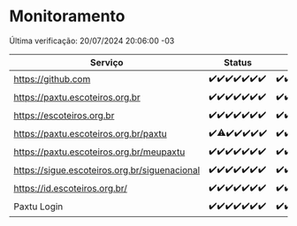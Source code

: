 # Monitoramento

Última verificação: 20/07/2024 20:06:00 -03

|Serviço|Status|Últimas 24h|
|---|---|---|
|https://github.com|<span title="2024-07-13: OK=24">✔️</span><span title="2024-07-14: OK=23">✔️</span><span title="2024-07-15: OK=23">✔️</span><span title="2024-07-16: OK=24">✔️</span><span title="2024-07-17: OK=24">✔️</span><span title="2024-07-18: OK=23">✔️</span><span title="2024-07-19: OK=22">✔️</span>|<span title="19/07/2024 20:07:00 -03 : 200">✔️</span><span title="19/07/2024 21:33:00 -03 : 200">✔️</span><span title="19/07/2024 22:54:00 -03 : 200">✔️</span><span title="19/07/2024 23:25:00 -03 : 200">✔️</span><span title="20/07/2024 00:07:00 -03 : 200">✔️</span><span title="20/07/2024 01:10:00 -03 : 200">✔️</span><span title="20/07/2024 02:07:00 -03 : 200">✔️</span><span title="20/07/2024 03:11:00 -03 : 200">✔️</span><span title="20/07/2024 04:07:00 -03 : 200">✔️</span><span title="20/07/2024 05:08:00 -03 : 200">✔️</span><span title="20/07/2024 06:07:00 -03 : 200">✔️</span><span title="20/07/2024 07:06:00 -03 : 200">✔️</span><span title="20/07/2024 08:05:00 -03 : 200">✔️</span><span title="20/07/2024 09:11:00 -03 : 200">✔️</span><span title="20/07/2024 10:07:00 -03 : 200">✔️</span><span title="20/07/2024 11:06:00 -03 : 200">✔️</span><span title="20/07/2024 12:06:00 -03 : 200">✔️</span><span title="20/07/2024 13:07:00 -03 : 200">✔️</span><span title="20/07/2024 14:04:00 -03 : 200">✔️</span><span title="20/07/2024 15:09:00 -03 : 200">✔️</span><span title="20/07/2024 16:03:00 -03 : 200">✔️</span><span title="20/07/2024 17:07:00 -03 : 200">✔️</span><span title="20/07/2024 18:06:00 -03 : 200">✔️</span><span title="20/07/2024 19:07:00 -03 : 200">✔️</span><span title="20/07/2024 20:06:00 -03 : 200">✔️</span>|
|https://paxtu.escoteiros.org.br|<span title="2024-07-13: OK=24">✔️</span><span title="2024-07-14: OK=23">✔️</span><span title="2024-07-15: OK=23">✔️</span><span title="2024-07-16: OK=24">✔️</span><span title="2024-07-17: OK=24">✔️</span><span title="2024-07-18: OK=23">✔️</span><span title="2024-07-19: OK=22">✔️</span>|<span title="19/07/2024 20:07:00 -03 : 200">✔️</span><span title="19/07/2024 21:33:00 -03 : 200">✔️</span><span title="19/07/2024 22:54:00 -03 : 200">✔️</span><span title="19/07/2024 23:25:00 -03 : 200">✔️</span><span title="20/07/2024 00:07:00 -03 : 200">✔️</span><span title="20/07/2024 01:10:00 -03 : 200">✔️</span><span title="20/07/2024 02:07:00 -03 : 200">✔️</span><span title="20/07/2024 03:11:00 -03 : 200">✔️</span><span title="20/07/2024 04:07:00 -03 : 200">✔️</span><span title="20/07/2024 05:08:00 -03 : 200">✔️</span><span title="20/07/2024 06:07:00 -03 : 200">✔️</span><span title="20/07/2024 07:06:00 -03 : 200">✔️</span><span title="20/07/2024 08:05:00 -03 : 200">✔️</span><span title="20/07/2024 09:11:00 -03 : 200">✔️</span><span title="20/07/2024 10:07:00 -03 : 200">✔️</span><span title="20/07/2024 11:06:00 -03 : 200">✔️</span><span title="20/07/2024 12:06:00 -03 : 200">✔️</span><span title="20/07/2024 13:07:00 -03 : 200">✔️</span><span title="20/07/2024 14:04:00 -03 : 200">✔️</span><span title="20/07/2024 15:09:00 -03 : 200">✔️</span><span title="20/07/2024 16:03:00 -03 : 200">✔️</span><span title="20/07/2024 17:07:00 -03 : 200">✔️</span><span title="20/07/2024 18:06:00 -03 : 200">✔️</span><span title="20/07/2024 19:07:00 -03 : 200">✔️</span><span title="20/07/2024 20:06:00 -03 : 200">✔️</span>|
|https://escoteiros.org.br|<span title="2024-07-13: OK=24">✔️</span><span title="2024-07-14: OK=23">✔️</span><span title="2024-07-15: OK=23">✔️</span><span title="2024-07-16: OK=24">✔️</span><span title="2024-07-17: OK=24">✔️</span><span title="2024-07-18: OK=23">✔️</span><span title="2024-07-19: OK=22">✔️</span>|<span title="19/07/2024 20:07:00 -03 : 200">✔️</span><span title="19/07/2024 21:33:00 -03 : 200">✔️</span><span title="19/07/2024 22:54:00 -03 : 200">✔️</span><span title="19/07/2024 23:25:00 -03 : 200">✔️</span><span title="20/07/2024 00:07:00 -03 : 200">✔️</span><span title="20/07/2024 01:10:00 -03 : 200">✔️</span><span title="20/07/2024 02:07:00 -03 : 200">✔️</span><span title="20/07/2024 03:11:00 -03 : 200">✔️</span><span title="20/07/2024 04:07:00 -03 : 200">✔️</span><span title="20/07/2024 05:08:00 -03 : 200">✔️</span><span title="20/07/2024 06:07:00 -03 : 200">✔️</span><span title="20/07/2024 07:06:00 -03 : 200">✔️</span><span title="20/07/2024 08:05:00 -03 : 200">✔️</span><span title="20/07/2024 09:11:00 -03 : 200">✔️</span><span title="20/07/2024 10:07:00 -03 : 200">✔️</span><span title="20/07/2024 11:06:00 -03 : 200">✔️</span><span title="20/07/2024 12:06:00 -03 : 200">✔️</span><span title="20/07/2024 13:07:00 -03 : 200">✔️</span><span title="20/07/2024 14:04:00 -03 : 200">✔️</span><span title="20/07/2024 15:09:00 -03 : 200">✔️</span><span title="20/07/2024 16:03:00 -03 : 200">✔️</span><span title="20/07/2024 17:07:00 -03 : 200">✔️</span><span title="20/07/2024 18:06:00 -03 : 200">✔️</span><span title="20/07/2024 19:07:00 -03 : 200">✔️</span><span title="20/07/2024 20:06:00 -03 : 200">✔️</span>|
|https://paxtu.escoteiros.org.br/paxtu|<span title="2024-07-13: OK=24">✔️</span><span title="2024-07-14: OK=22, Falhas=1">⚠️</span><span title="2024-07-15: OK=23">✔️</span><span title="2024-07-16: OK=24">✔️</span><span title="2024-07-17: OK=24">✔️</span><span title="2024-07-18: OK=23">✔️</span><span title="2024-07-19: OK=22">✔️</span>|<span title="19/07/2024 20:07:00 -03 : 200">✔️</span><span title="19/07/2024 21:33:00 -03 : 200">✔️</span><span title="19/07/2024 22:54:00 -03 : 200">✔️</span><span title="19/07/2024 23:25:00 -03 : 200">✔️</span><span title="20/07/2024 00:07:00 -03 : 200">✔️</span><span title="20/07/2024 01:10:00 -03 : 200">✔️</span><span title="20/07/2024 02:07:00 -03 : 200">✔️</span><span title="20/07/2024 03:11:00 -03 : 200">✔️</span><span title="20/07/2024 04:07:00 -03 : 200">✔️</span><span title="20/07/2024 05:08:00 -03 : 200">✔️</span><span title="20/07/2024 06:07:00 -03 : 200">✔️</span><span title="20/07/2024 07:06:00 -03 : 200">✔️</span><span title="20/07/2024 08:05:00 -03 : 200">✔️</span><span title="20/07/2024 09:11:00 -03 : 200">✔️</span><span title="20/07/2024 10:07:00 -03 : 200">✔️</span><span title="20/07/2024 11:06:00 -03 : 200">✔️</span><span title="20/07/2024 12:06:00 -03 : 200">✔️</span><span title="20/07/2024 13:07:00 -03 : 200">✔️</span><span title="20/07/2024 14:04:00 -03 : 200">✔️</span><span title="20/07/2024 15:09:00 -03 : 200">✔️</span><span title="20/07/2024 16:03:00 -03 : 200">✔️</span><span title="20/07/2024 17:07:00 -03 : 200">✔️</span><span title="20/07/2024 18:06:00 -03 : 200">✔️</span><span title="20/07/2024 19:07:00 -03 : 200">✔️</span><span title="20/07/2024 20:06:00 -03 : 200">✔️</span>|
|https://paxtu.escoteiros.org.br/meupaxtu|<span title="2024-07-13: OK=24">✔️</span><span title="2024-07-14: OK=23">✔️</span><span title="2024-07-15: OK=23">✔️</span><span title="2024-07-16: OK=24">✔️</span><span title="2024-07-17: OK=24">✔️</span><span title="2024-07-18: OK=23">✔️</span><span title="2024-07-19: OK=22">✔️</span>|<span title="19/07/2024 20:07:00 -03 : 200">✔️</span><span title="19/07/2024 21:33:00 -03 : 200">✔️</span><span title="19/07/2024 22:54:00 -03 : 200">✔️</span><span title="19/07/2024 23:25:00 -03 : 200">✔️</span><span title="20/07/2024 00:07:00 -03 : 200">✔️</span><span title="20/07/2024 01:10:00 -03 : 200">✔️</span><span title="20/07/2024 02:07:00 -03 : 200">✔️</span><span title="20/07/2024 03:11:00 -03 : 200">✔️</span><span title="20/07/2024 04:07:00 -03 : 200">✔️</span><span title="20/07/2024 05:08:00 -03 : 200">✔️</span><span title="20/07/2024 06:07:00 -03 : 200">✔️</span><span title="20/07/2024 07:06:00 -03 : 200">✔️</span><span title="20/07/2024 08:05:00 -03 : 200">✔️</span><span title="20/07/2024 09:11:00 -03 : 200">✔️</span><span title="20/07/2024 10:07:00 -03 : 200">✔️</span><span title="20/07/2024 11:06:00 -03 : 200">✔️</span><span title="20/07/2024 12:06:00 -03 : 200">✔️</span><span title="20/07/2024 13:07:00 -03 : 200">✔️</span><span title="20/07/2024 14:04:00 -03 : 200">✔️</span><span title="20/07/2024 15:09:00 -03 : 200">✔️</span><span title="20/07/2024 16:03:00 -03 : 200">✔️</span><span title="20/07/2024 17:07:00 -03 : 200">✔️</span><span title="20/07/2024 18:06:00 -03 : 200">✔️</span><span title="20/07/2024 19:07:00 -03 : 200">✔️</span><span title="20/07/2024 20:06:00 -03 : 200">✔️</span>|
|https://sigue.escoteiros.org.br/siguenacional|<span title="2024-07-13: OK=24">✔️</span><span title="2024-07-14: OK=23">✔️</span><span title="2024-07-15: OK=23">✔️</span><span title="2024-07-16: OK=24">✔️</span><span title="2024-07-17: OK=24">✔️</span><span title="2024-07-18: OK=23">✔️</span><span title="2024-07-19: OK=22">✔️</span>|<span title="19/07/2024 20:07:00 -03 : 200">✔️</span><span title="19/07/2024 21:33:00 -03 : 200">✔️</span><span title="19/07/2024 22:54:00 -03 : 200">✔️</span><span title="19/07/2024 23:25:00 -03 : 200">✔️</span><span title="20/07/2024 00:07:00 -03 : 200">✔️</span><span title="20/07/2024 01:10:00 -03 : 200">✔️</span><span title="20/07/2024 02:07:00 -03 : 200">✔️</span><span title="20/07/2024 03:11:00 -03 : 200">✔️</span><span title="20/07/2024 04:07:00 -03 : 200">✔️</span><span title="20/07/2024 05:08:00 -03 : 200">✔️</span><span title="20/07/2024 06:07:00 -03 : 200">✔️</span><span title="20/07/2024 07:06:00 -03 : 200">✔️</span><span title="20/07/2024 08:05:00 -03 : 200">✔️</span><span title="20/07/2024 09:11:00 -03 : 200">✔️</span><span title="20/07/2024 10:07:00 -03 : 200">✔️</span><span title="20/07/2024 11:06:00 -03 : 200">✔️</span><span title="20/07/2024 12:06:00 -03 : 200">✔️</span><span title="20/07/2024 13:07:00 -03 : 200">✔️</span><span title="20/07/2024 14:04:00 -03 : 200">✔️</span><span title="20/07/2024 15:09:00 -03 : 200">✔️</span><span title="20/07/2024 16:03:00 -03 : 200">✔️</span><span title="20/07/2024 17:07:00 -03 : 200">✔️</span><span title="20/07/2024 18:06:00 -03 : 200">✔️</span><span title="20/07/2024 19:07:00 -03 : 200">✔️</span><span title="20/07/2024 20:06:00 -03 : 200">✔️</span>|
|https://id.escoteiros.org.br/|<span title="2024-07-13: OK=24">✔️</span><span title="2024-07-14: OK=23">✔️</span><span title="2024-07-15: OK=23">✔️</span><span title="2024-07-16: OK=24">✔️</span><span title="2024-07-17: OK=24">✔️</span><span title="2024-07-18: OK=23">✔️</span><span title="2024-07-19: OK=22">✔️</span>|<span title="19/07/2024 20:08:00 -03 : 200">✔️</span><span title="19/07/2024 21:33:00 -03 : 200">✔️</span><span title="19/07/2024 22:54:00 -03 : 200">✔️</span><span title="19/07/2024 23:25:00 -03 : 200">✔️</span><span title="20/07/2024 00:07:00 -03 : 200">✔️</span><span title="20/07/2024 01:10:00 -03 : 200">✔️</span><span title="20/07/2024 02:07:00 -03 : 200">✔️</span><span title="20/07/2024 03:11:00 -03 : 200">✔️</span><span title="20/07/2024 04:07:00 -03 : 200">✔️</span><span title="20/07/2024 05:08:00 -03 : 200">✔️</span><span title="20/07/2024 06:07:00 -03 : 200">✔️</span><span title="20/07/2024 07:06:00 -03 : 200">✔️</span><span title="20/07/2024 08:05:00 -03 : 200">✔️</span><span title="20/07/2024 09:11:00 -03 : 200">✔️</span><span title="20/07/2024 10:07:00 -03 : 200">✔️</span><span title="20/07/2024 11:06:00 -03 : 200">✔️</span><span title="20/07/2024 12:06:00 -03 : 200">✔️</span><span title="20/07/2024 13:07:00 -03 : 200">✔️</span><span title="20/07/2024 14:04:00 -03 : 200">✔️</span><span title="20/07/2024 15:09:00 -03 : 200">✔️</span><span title="20/07/2024 16:03:00 -03 : 200">✔️</span><span title="20/07/2024 17:07:00 -03 : 200">✔️</span><span title="20/07/2024 18:06:00 -03 : 200">✔️</span><span title="20/07/2024 19:07:00 -03 : 200">✔️</span><span title="20/07/2024 20:06:00 -03 : 200">✔️</span>|
|Paxtu Login|<span title="2024-07-13: OK=24">✔️</span><span title="2024-07-14: OK=23">✔️</span><span title="2024-07-15: OK=23">✔️</span><span title="2024-07-16: OK=24">✔️</span><span title="2024-07-17: OK=24">✔️</span><span title="2024-07-18: OK=23">✔️</span><span title="2024-07-19: OK=22">✔️</span>|<span title="19/07/2024 20:08:00 -03 : 200">✔️</span><span title="19/07/2024 21:33:00 -03 : 200">✔️</span><span title="19/07/2024 22:54:00 -03 : 200">✔️</span><span title="19/07/2024 23:25:00 -03 : 200">✔️</span><span title="20/07/2024 00:07:00 -03 : 200">✔️</span><span title="20/07/2024 01:10:00 -03 : 200">✔️</span><span title="20/07/2024 02:07:00 -03 : 200">✔️</span><span title="20/07/2024 03:11:00 -03 : 200">✔️</span><span title="20/07/2024 04:07:00 -03 : 200">✔️</span><span title="20/07/2024 05:08:00 -03 : 200">✔️</span><span title="20/07/2024 06:07:00 -03 : 200">✔️</span><span title="20/07/2024 07:06:00 -03 : 200">✔️</span><span title="20/07/2024 08:05:00 -03 : 200">✔️</span><span title="20/07/2024 09:11:00 -03 : 200">✔️</span><span title="20/07/2024 10:07:00 -03 : 200">✔️</span><span title="20/07/2024 11:06:00 -03 : 200">✔️</span><span title="20/07/2024 12:06:00 -03 : 200">✔️</span><span title="20/07/2024 13:07:00 -03 : 200">✔️</span><span title="20/07/2024 14:04:00 -03 : 200">✔️</span><span title="20/07/2024 15:09:00 -03 : 200">✔️</span><span title="20/07/2024 16:03:00 -03 : 200">✔️</span><span title="20/07/2024 17:07:00 -03 : 200">✔️</span><span title="20/07/2024 18:06:00 -03 : 200">✔️</span><span title="20/07/2024 19:07:00 -03 : 200">✔️</span><span title="20/07/2024 20:06:00 -03 : 200">✔️</span>|
